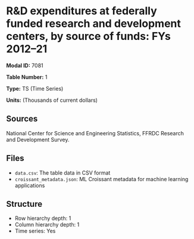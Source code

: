 # R&D expenditures at federally funded research and development centers, by source of funds: FYs 2012&#8211;21

**Modal ID:** 7081

**Table Number:** 1

**Type:** TS (Time Series)

**Units:** (Thousands of current dollars)

## Sources

National Center for Science and Engineering Statistics, FFRDC Research and Development Survey.

## Files

- `data.csv`: The table data in CSV format
- `croissant_metadata.json`: ML Croissant metadata for machine learning applications

## Structure

- Row hierarchy depth: 1
- Column hierarchy depth: 1
- Time series: Yes
